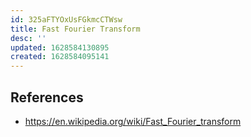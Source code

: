 ```yaml
---
id: 325aFTYOxUsFGkmcCTWsw
title: Fast Fourier Transform
desc: ''
updated: 1628584130895
created: 1628584095141
---
```


## References

- https://en.wikipedia.org/wiki/Fast_Fourier_transform
